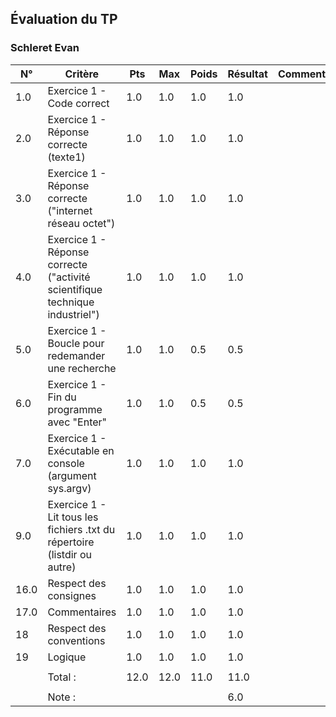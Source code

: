 ## Évaluation du TP ### Schleret Evan| N° | Critère | Pts | Max | Poids | Résultat | Commentaires ||----|---------|--------|-----|------|-------|--------------|| 1.0 | Exercice 1 - Code correct | 1.0 | 1.0 | 1.0 | 1.0 |  | | 2.0 | Exercice 1 - Réponse correcte (texte1) | 1.0 | 1.0 | 1.0 | 1.0 |  | | 3.0 | Exercice 1 - Réponse correcte ("internet réseau octet") | 1.0 | 1.0 | 1.0 | 1.0 |  | | 4.0 | Exercice 1 - Réponse correcte ("activité scientifique technique industriel") | 1.0 | 1.0 | 1.0 | 1.0 |  | | 5.0 | Exercice 1 - Boucle pour redemander une recherche | 1.0 | 1.0 | 0.5 | 0.5 |  | | 6.0 | Exercice 1 - Fin du programme avec "Enter" | 1.0 | 1.0 | 0.5 | 0.5 |  | | 7.0 | Exercice 1 - Exécutable en console (argument sys.argv) | 1.0 | 1.0 | 1.0 | 1.0 |  | | 9.0 | Exercice 1 - Lit tous les fichiers .txt du répertoire (listdir ou autre) | 1.0 | 1.0 | 1.0 | 1.0 |  | | 16.0 | Respect des consignes | 1.0 | 1.0 | 1.0 | 1.0 |  | | 17.0 | Commentaires | 1.0 | 1.0 | 1.0 | 1.0 |  | | 18 | Respect des conventions | 1.0 | 1.0 | 1.0 | 1.0 |  | | 19 | Logique | 1.0 | 1.0 | 1.0 | 1.0 |  | |  |  |  |  |  |  |  | |  | Total : | 12.0 | 12.0 | 11.0 | 11.0 |  | |  |  |  |  |  |  |  | |  | Note : |  |  |  | 6.0 |  | 
